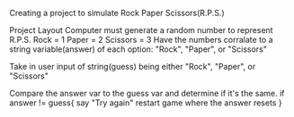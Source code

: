 Creating a project to simulate Rock Paper Scissors(R.P.S.)

Project Layout
Computer must generate a random number to represent R.P.S.
    Rock = 1
    Paper = 2
    Scissors = 3
Have the numbers corralate to a string variable(answer) of each option: "Rock", "Paper", or "Scissors"

Take in user input of string(guess) being either "Rock", "Paper", or "Scissors"

Compare the answer var to the guess var and determine if it's the same.
    if answer != guess{
        say "Try again"
        restart game where the answer resets
    }
